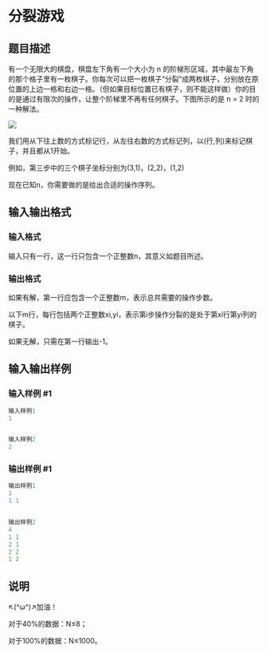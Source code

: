 # 分裂游戏

## 题目描述

有一个无限大的棋盘，棋盘左下角有一个大小为 n 的阶梯形区域，其中最左下角的那个格子里有一枚棋子。你每次可以把一枚棋子“分裂”成两枚棋子，分别放在原位置的上边一格和右边一格。（但如果目标位置已有棋子，则不能这样做）你的目的是通过有限次的操作，让整个阶梯里不再有任何棋子。下图所示的是 n = 2 时的一种解法。

![](https://cdn.luogu.com.cn/upload/pic/1116.png)

我们用从下往上数的方式标记行，从左往右数的方式标记列，以(行,列)来标记棋子，并且都从1开始。

例如，第三步中的三个棋子坐标分别为(3,1)，(2,2)，(1,2)

现在已知n，你需要做的是给出合适的操作序列。

## 输入输出格式

### 输入格式

输入只有一行，这一行只包含一个正整数n，其意义如题目所述。

### 输出格式

如果有解，第一行应包含一个正整数m，表示总共需要的操作步数。

以下m行，每行包括两个正整数xi,yi，表示第i步操作分裂的是处于第xi行第yi列的棋子。

如果无解，只需在第一行输出-1。

## 输入输出样例

### 输入样例 #1

```cpp
输入样例1
1


输入样例2
2
```


### 输出样例 #1

```cpp
输出样例1
1
1 1


输出样例2
4
1 1
2 1
2 2
1 2

```
## 说明

↖(^ω^)↗加油！

对于40%的数据：N≤8；

对于100%的数据：N≤1000。

